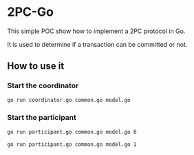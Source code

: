 # 2PC-Go 

This simple POC show how to implement a 2PC protocol in Go.

It is used to determine if a transaction can be committed or not.

## How to use it

### Start the coordinator

```bash
go run coordinator.go common.go model.go
```

### Start the participant

```bash
go run participant.go common.go model.go 0
```

```bash
go run participant.go common.go model.go 1
```
